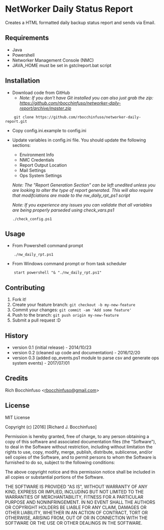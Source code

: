 # NetWorker Daily Status Report

Creates a HTML formatted daily backup status report and sends via Email.

## Requirements
- Java
- Powershell
- Networker Management Console (NMC)
- JAVA_HOME must be set in gstclreport.bat script

## Installation

- Download code from GitHub
    - _Note:  If you don't have Git installed you can also just grab the zip:  https://github.com/rbocchinfuso/networker-daily-report/archive/master.zip_
```
    git clone https://github.com/rbocchinfuso/networker-daily-report.git
```

- Copy config.ini.example to config.ini
- Update variables in config.ini file.  You should update the following sections:
    - Environment Info
    - NMC Credentials
    - Report Output Location
    - Mail Settings
    - Ops System Settings

    _Note: The "Report Generation Section" can be left unedited unless you are looking to alter the type of report generated.  This will also require that modifciations are made to the nw_daily_rpt_ps1 script_

    _Note: If you experience any issues you can validate that all variables are being properly parseded using check_vars.ps1_

    ```
    ./check_config.ps1
    ```

## Usage

- From Powershell command prompt
```
    ./nw_daily_rpt.ps1
```
- From Windows command prompt or from task scheduler
```
    start powershell "& "./nw_daily_rpt.ps1"
```

## Contributing

1. Fork it!
2. Create your feature branch: `git checkout -b my-new-feature`
3. Commit your changes: `git commit -am 'Add some feature'`
4. Push to the branch: `git push origin my-new-feature`
5. Submit a pull request :D

## History

- version 0.1 (initial release) - 2014/10/23
- version 0.2 (cleaned up code and documentation) - 2016/12/20
- version 0.3 (added op_events.ps1 module to parse csv and generate ops system events) - 2017/07/01

## Credits

Rich Bocchinfuso <<rbocchinfuso@gmail.com>>


## License

MIT License

Copyright (c) [2016] [Richard J. Bocchinfuso]

Permission is hereby granted, free of charge, to any person obtaining a copy
of this software and associated documentation files (the "Software"), to deal
in the Software without restriction, including without limitation the rights
to use, copy, modify, merge, publish, distribute, sublicense, and/or sell
copies of the Software, and to permit persons to whom the Software is
furnished to do so, subject to the following conditions:

The above copyright notice and this permission notice shall be included in all
copies or substantial portions of the Software.

THE SOFTWARE IS PROVIDED "AS IS", WITHOUT WARRANTY OF ANY KIND, EXPRESS OR
IMPLIED, INCLUDING BUT NOT LIMITED TO THE WARRANTIES OF MERCHANTABILITY,
FITNESS FOR A PARTICULAR PURPOSE AND NONINFRINGEMENT. IN NO EVENT SHALL THE
AUTHORS OR COPYRIGHT HOLDERS BE LIABLE FOR ANY CLAIM, DAMAGES OR OTHER
LIABILITY, WHETHER IN AN ACTION OF CONTRACT, TORT OR OTHERWISE, ARISING FROM,
OUT OF OR IN CONNECTION WITH THE SOFTWARE OR THE USE OR OTHER DEALINGS IN THE
SOFTWARE.